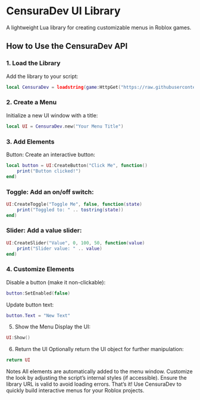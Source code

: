 # CensuraDev UI Library

A lightweight Lua library for creating customizable menus in Roblox games.

## How to Use the CensuraDev API

### 1. Load the Library
Add the library to your script:
```lua
local CensuraDev = loadstring(game:HttpGet("https://raw.githubusercontent.com/LxckStxp/Censura/main/CensuraDev.lua"))()
```

### 2. Create a Menu
Initialize a new UI window with a title:
```lua
local UI = CensuraDev.new("Your Menu Title")
```
### 3. Add Elements
Button: Create an interactive button:
```lua
local button = UI:CreateButton("Click Me", function()
    print("Button clicked!")
end)
```
### Toggle: Add an on/off switch:
```lua
UI:CreateToggle("Toggle Me", false, function(state)
    print("Toggled to: " .. tostring(state))
end)
```
### Slider: Add a value slider:
```lua
UI:CreateSlider("Value", 0, 100, 50, function(value)
    print("Slider value: " .. value)
end)
```
### 4. Customize Elements
Disable a button (make it non-clickable):
```lua
button:SetEnabled(false)
```
Update button text:
```lua
button.Text = "New Text"
```
5. Show the Menu
Display the UI:
```lua
UI:Show()
```
6. Return the UI
Optionally return the UI object for further manipulation:
```lua
return UI
```

Notes
All elements are automatically added to the menu window.
Customize the look by adjusting the script’s internal styles (if accessible).
Ensure the library URL is valid to avoid loading errors.
That’s it! Use CensuraDev to quickly build interactive menus for your Roblox projects.

